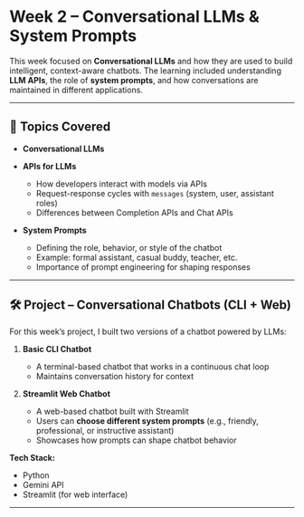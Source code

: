 # Week 2 – Conversational LLMs & System Prompts

This week focused on **Conversational LLMs** and how they are used to build intelligent, context-aware chatbots. The learning included understanding **LLM APIs**, the role of **system prompts**, and how conversations are maintained in different applications.

---

## 📖 Topics Covered

* **Conversational LLMs**
  

* **APIs for LLMs**

  * How developers interact with models via APIs
  * Request-response cycles with `messages` (system, user, assistant roles)
  * Differences between Completion APIs and Chat APIs

* **System Prompts**

  * Defining the role, behavior, or style of the chatbot
  * Example: formal assistant, casual buddy, teacher, etc.
  * Importance of prompt engineering for shaping responses

---

## 🛠️ Project – Conversational Chatbots (CLI + Web)

For this week’s project, I built two versions of a chatbot powered by LLMs:

1. **Basic CLI Chatbot**

   * A terminal-based chatbot that works in a continuous chat loop
   * Maintains conversation history for context
   

2. **Streamlit Web Chatbot**

   * A web-based chatbot built with Streamlit
   * Users can **choose different system prompts** (e.g., friendly, professional, or instructive assistant)
   * Showcases how prompts can shape chatbot behavior
 

**Tech Stack:**

* Python
* Gemini API 
* Streamlit (for web interface)

---



